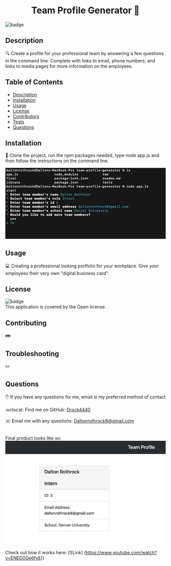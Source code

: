 <h1 align="center">Team Profile Generator 👋</h1>

![badge](https://img.shields.io/badge/license-Open-brightgreen)<br />
## Description
🔍 Create a profile for your professional team by answering a few questions in the command line. Complete with links to email, phone numbers, and links to media pages for more information on the employees.
## Table of Contents
- [Description](#description)
- [Installation](#installation)
- [Usage](#usage)
- [License](#license)
- [Contributors](#contributors)
- [Tests](#tests)
- [Questions](#questions)
## Installation
💾 Clone the project, run the npm packages needed, type node app.js  and then follow the instructions on the command line. 
<br />

![Here](commandline.jpeg)
## Usage
💻 Creating a professional looking portfolio for your workplace. Give your employees their very own "digital business card".
## License
![badge](https://img.shields.io/badge/license-Open-brightgreen)
<br />
This application is covered by the Open license. 
## Contributing
👪 
## Troubleshooting
✏️ 
## Questions
✋ If you have any questions for me, email is my preferred method of contact<br />
<br />
:octocat: Find me on GitHub: [Drock4440](https://github.com/Drock4440)<br />
<br />
✉️ Email me with any questions: Daltonrothrock8@gmail.com<br /><br />

Final product looks like so: ![Here](product.jpeg)
  
  Check out how it works here: [![Link] (https://www.youtube.com/watch?v=ENED0Ge6fyE)]